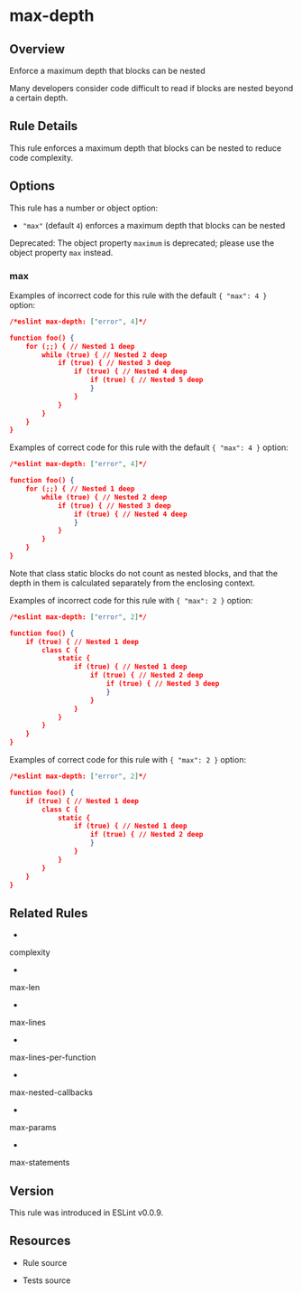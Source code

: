 

# max-depth
## Overview

Enforce a maximum depth that blocks can be nested

Many developers consider code difficult to read if blocks are nested beyond a certain depth.

## Rule Details

This rule enforces a maximum depth that blocks can be nested to reduce code complexity.

## Options

This rule has a number or object option:


- `"max"` (default `4`) enforces a maximum depth that blocks can be nested

Deprecated: The object property `maximum` is deprecated; please use the object property `max` instead.

### max

Examples of incorrect code for this rule with the default `{ "max": 4 }` option:


```json
/*eslint max-depth: ["error", 4]*/

function foo() {
    for (;;) { // Nested 1 deep
        while (true) { // Nested 2 deep
            if (true) { // Nested 3 deep
                if (true) { // Nested 4 deep
                    if (true) { // Nested 5 deep
                    }
                }
            }
        }
    }
}
```

Examples of correct code for this rule with the default `{ "max": 4 }` option:


```json
/*eslint max-depth: ["error", 4]*/

function foo() {
    for (;;) { // Nested 1 deep
        while (true) { // Nested 2 deep
            if (true) { // Nested 3 deep
                if (true) { // Nested 4 deep
                }
            }
        }
    }
}
```

Note that class static blocks do not count as nested blocks, and that the depth in them is calculated separately from the enclosing context.

Examples of incorrect code for this rule with `{ "max": 2 }` option:


```json
/*eslint max-depth: ["error", 2]*/

function foo() {
    if (true) { // Nested 1 deep
        class C {
            static {
                if (true) { // Nested 1 deep
                    if (true) { // Nested 2 deep
                        if (true) { // Nested 3 deep
                        }
                    }
                }
            }
        }
    }
}
```

Examples of correct code for this rule with `{ "max": 2 }` option:


```json
/*eslint max-depth: ["error", 2]*/

function foo() {
    if (true) { // Nested 1 deep
        class C {
            static {
                if (true) { // Nested 1 deep
                    if (true) { // Nested 2 deep
                    }
                }
            }
        }
    }
}
```


## Related Rules


- 
complexity 

- 
max-len 

- 
max-lines 

- 
max-lines-per-function 

- 
max-nested-callbacks 

- 
max-params 

- 
max-statements 

## Version

This rule was introduced in ESLint v0.0.9.

## Resources


- Rule source 

- Tests source 

